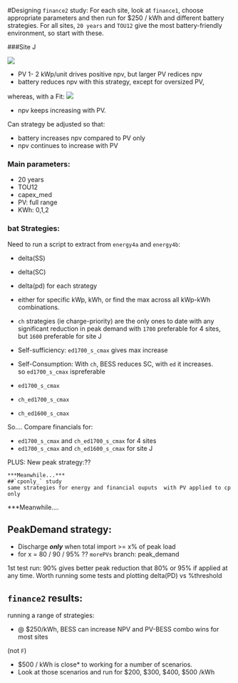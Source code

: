 #Designing `finance2` study:
For each site, look at `finance1`, choose appropriate parameters and then run for $250 / kWh and different battery strategies.
For all sites, `20 years` and `TOU12` give the most battery-friendly environment, so start with these.

###Site J

![](https://i.imgur.com/ox7hknk.jpg)


-  PV  1- 2 kWp/unit drives positive npv, but larger PV redices npv
- battery reduces npv with this strategy, except for oversized PV, 

whereas, with a Fit:
![](https://i.imgur.com/YyPQxCv.jpg)

- npv keeps increasing with PV.

Can strategy be adjusted so that:
- battery increases npv compared to PV only
- npv continues to increase with PV

### Main parameters:
- 20 years
- TOU12
- capex_med
- PV: full range
- KWh: 0,1,2

### bat Strategies:
Need to run a script to extract from `energy4a` and `energy4b`:

- delta(SS)
- delta(SC)
- delta(pd)
for each strategy
- either for specific kWp, kWh, or find the max across all kWp-kWh combinations.

 - `ch` strategies (ie charge-priority) are the only ones to date with any significant reduction in peak demand with `1700` preferable for 4 sites, but `1600` preferable for site J
 - Self-sufficiency: `ed1700_s_cmax` gives max increase 
 - Self-Consumption: With `ch`, BESS reduces SC, with `ed` it increases.  	
	so `ed1700_s_cmax` ispreferable

- `ed1700_s_cmax`
- `ch_ed1700_s_cmax`
- `ch_ed1600_s_cmax`

So....
Compare financials for:
-  `ed1700_s_cmax` and `ch_ed1700_s_cmax` for 4 sites
-  `ed1700_s_cmax` and `ch_ed1600_s_cmax` for site J

PLUS: New peak strategy:?? 


    ***Meanwhile...***
    ##`cponly_` study
    same strategies for energy and financial ouputs  with PV applied to cp only
    
    
***Meanwhile....
## PeakDemand strategy:
* Discharge ***only*** when total import >= x% of peak load 
* for x = 80 / 90 / 95% ??
`morePVs` branch: peak_demand

1st test run: 90% gives better peak reduction that 80% or 95% if applied at any time.
Worth running some tests and plotting delta(PD) vs %threshold

## `finance2` results:

running a range of strategies:
 
* @ $250/kWh, BESS can increase NPV and PV-BESS combo wins for most sites

 (not `F`)
* $500 / kWh is close* to working for a number of scenarios.
* Look at those scenarios and run for 
	 $200, $300, $400, $500 /kWh
